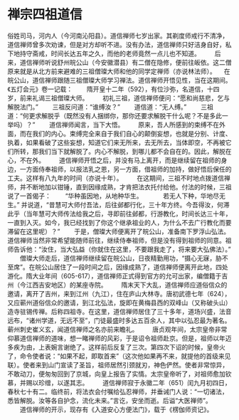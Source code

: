# 禅宗四祖道信

俗姓司马，河内人（今河南沁阳县）。道信禅师七岁出家。其剃度师戒行不清净，道信禅师曾多次劝谏，但是对方却听不进。没有办法，道信禅师只好洁身自好，私下地持守斋戒，时间长达五年之久，而他的老师竟然一点儿也不知道。
　　后来，道信禅师听说舒州皖公山（今安徽潜县）有二僧在隐修，便前往皈依。这二僧原来就是从北方前来避难的三祖僧璨大师和他的同学定禅师（亦说林法师）。
　在皖公山，道信禅师跟随三祖僧璨大师学习禅法。道信禅师开悟见性，当在这期间。《五灯会元》卷一记载：
　　隋开皇十二年（592），有位沙弥，名道信，十四岁，前来礼谒三祖僧璨大师。
　　初礼三祖，道信禅师便问：“愿和尚慈悲，乞与解脱法门。”
　　三祖反问道：“谁缚汝？”
　　道信道：“无人缚。”
　　三祖道：“何更求解脱乎（既然没有人捆绑你，那你还要求解脱干什么呢？不是多此一举吗）？”
　　道信禅师闻言，当下大悟。
　　原来，吾人所感到的束缚不在外面，而在我们的内心。束缚完全来自于我们自心的颠倒妄想，也就是分别、计度、执着，如果看破了这些妄想，知道它们来无所来，去无所去，当体即空，不再被它们所转，那我们当下就解脱了。内心不解脱，到哪儿都不会自在的。因此，解脱在心，不在外。
　　道信禅师开悟之后，并没有马上离开，而是继续留在祖师的身边，一方面侍奉祖师，以报法乳之恩，另一方面，借祖师的加持，做好悟后保任的工夫。这样有八九年的时间（亦说十年）。
　　在这期间，三祖不时地点拨道信禅师，并不断地加以钳锤，直到因缘成熟，才肯把法衣托付给他。付法的时候，三祖说了一首偈子：
　　“华种虽因地，从地种华生。
　　　若无人下种，华地尽无生。”
并说道，“昔慧可大师付吾法，后往邺都行化，三十年方终。今吾得汝，何滞此乎（当年慧可大师传法给我之后，寻即前往邺都，行游教化，时间长达三十年，一直到入灭。如今，我已经找到了你这个继承祖业的人，为什么不去广行教化而要滞留在这里呢）？”
　　于是，僧璨大师便离开了皖公山，准备南下罗浮山弘法。道信禅师当然非常希望能随师前往，继续侍奉祖师，但是没有得到祖师的同意。祖师告诉他：“汝住，当大弘益（你就住在这里，不要跟我走了，将来要大弘佛法）。”
　　僧璨大师走后，道信禅师继续留在皖公山，日夜精勤用功，“摄心无寐，胁不至席”。在皖公山居住了一段时间之后，因缘成熟了，道信禅师便离开此地，四处游化。隋大业年间（605-617），道信禅师正式得到官方的允可出家，编僧籍于吉州（今江西吉安地区）的某座寺院。
　　隋末天下大乱，道信禅师应道俗信众的邀请，离开了吉州，来到江州（九江），住在庐山大林寺。唐初武德七年（624），又应蕲州道俗信众的邀请，到江北弘法，旋即在黄梅县西的双峰山（又称破头山）造寺驻锡传禅。后称四祖寺。在这里，道信禅师居住了三十多年，道场兴盛，法音远布，“诸州学道，无远不至”，门徒最盛时多达五百余人，其中以弘忍最为著名。蕲州刺史崔义玄，闻道信禅师之名亦前来瞻礼。
　　唐贞观年间，太宗皇帝非常仰慕道信禅师的道味，想一睹禅师的风彩，于是诏令祖师赴京。但是，祖师以年迈多疾为由，上表婉言谢绝了。这样前后反复了三次。第四次下诏的时候，皇帝火了，命令使者说：“如果不起，即取首来”（这次他如果再不来，就提他的首级来见联）。使者来到山门宣读了圣旨，祖师居然引颈就刃，神色俨然。使者非常惊异，不敢动刀，便匆匆回到了京城，向皇上报告了实情。太宗皇帝听了，对祖师愈加钦慕，并赐以珍缯，以遂其志。
　　道信禅师寂于永徽二年（651）闰九月初四日，春秋七十有二。临终前，将法衣会付嘱给弘忍禅师，并垂诫门人说：“一切诸法，悉皆解脱。汝等各自护念，流化未来。”言讫，安坐而逝。后谥“大医禅师”。
　　道信禅师的开示，现存有《入道安心方便法门》，载于《楞伽师资记》。
